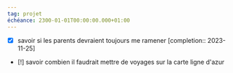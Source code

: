 ```yaml
---
tag: projet
échéance: 2300-01-01T00:00:00.000+01:00
---
```

- [x] savoir si les parents devraient toujours me ramener  [completion:: 2023-11-25]
- [!] savoir combien il faudrait mettre de voyages sur la carte ligne d'azur